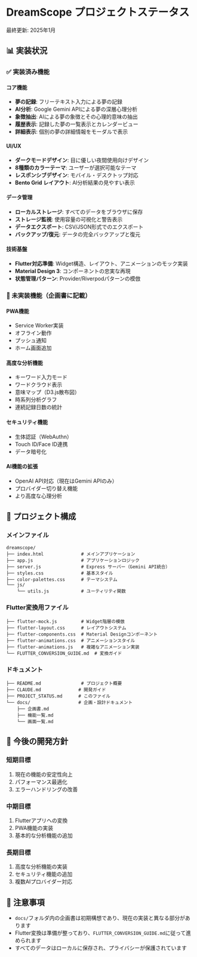 # DreamScope プロジェクトステータス

最終更新: 2025年1月

## 📊 実装状況

### ✅ 実装済み機能

#### コア機能
- **夢の記録**: フリーテキスト入力による夢の記録
- **AI分析**: Google Gemini APIによる夢の深層心理分析
- **象徴抽出**: AIによる夢の象徴とその心理的意味の抽出
- **履歴表示**: 記録した夢の一覧表示とカレンダービュー
- **詳細表示**: 個別の夢の詳細情報をモーダルで表示

#### UI/UX
- **ダークモードデザイン**: 目に優しい夜間使用向けデザイン
- **8種類のカラーテーマ**: ユーザーが選択可能なテーマ
- **レスポンシブデザイン**: モバイル・デスクトップ対応
- **Bento Grid レイアウト**: AI分析結果の見やすい表示

#### データ管理
- **ローカルストレージ**: すべてのデータをブラウザに保存
- **ストレージ監視**: 使用容量の可視化と警告表示
- **データエクスポート**: CSV/JSON形式でのエクスポート
- **バックアップ/復元**: データの完全バックアップと復元

#### 技術基盤
- **Flutter対応準備**: Widget構造、レイアウト、アニメーションのモック実装
- **Material Design 3**: コンポーネントの忠実な再現
- **状態管理パターン**: Provider/Riverpodパターンの模倣

### 🚧 未実装機能（企画書に記載）

#### PWA機能
- Service Worker実装
- オフライン動作
- プッシュ通知
- ホーム画面追加

#### 高度な分析機能
- キーワード入力モード
- ワードクラウド表示
- 意味マップ（D3.js散布図）
- 時系列分析グラフ
- 連続記録日数の統計

#### セキュリティ機能
- 生体認証（WebAuthn）
- Touch ID/Face ID連携
- データ暗号化

#### AI機能の拡張
- OpenAI API対応（現在はGemini APIのみ）
- プロバイダー切り替え機能
- より高度な心理分析

## 📁 プロジェクト構成

### メインファイル
```
dreamscope/
├── index.html              # メインアプリケーション
├── app.js                  # アプリケーションロジック
├── server.js               # Express サーバー（Gemini API統合）
├── styles.css              # 基本スタイル
├── color-palettes.css      # テーマシステム
└── js/
    └── utils.js            # ユーティリティ関数
```

### Flutter変換用ファイル
```
├── flutter-mock.js         # Widget階層の模倣
├── flutter-layout.css      # レイアウトシステム
├── flutter-components.css  # Material Designコンポーネント
├── flutter-animations.css  # アニメーションスタイル
├── flutter-animations.js   # 複雑なアニメーション実装
└── FLUTTER_CONVERSION_GUIDE.md  # 変換ガイド
```

### ドキュメント
```
├── README.md               # プロジェクト概要
├── CLAUDE.md              # 開発ガイド
├── PROJECT_STATUS.md      # このファイル
└── docs/                  # 企画・設計ドキュメント
    ├── 企画書.md
    ├── 機能一覧.md
    └── 画面一覧.md
```

## 🎯 今後の開発方針

### 短期目標
1. 現在の機能の安定性向上
2. パフォーマンス最適化
3. エラーハンドリングの改善

### 中期目標
1. Flutterアプリへの変換
2. PWA機能の実装
3. 基本的な分析機能の追加

### 長期目標
1. 高度な分析機能の実装
2. セキュリティ機能の追加
3. 複数AIプロバイダー対応

## 📝 注意事項

- `docs/`フォルダ内の企画書は初期構想であり、現在の実装と異なる部分があります
- Flutter変換は準備が整っており、`FLUTTER_CONVERSION_GUIDE.md`に従って進められます
- すべてのデータはローカルに保存され、プライバシーが保護されています